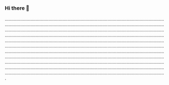 ### Hi there 👋

.....................................................................................................................................................................................................................................................................................................................................................................................................................................................................................................................................................................................................................................................................................................................................................................................................................................................................................................................................................................................................................................................................................................................................................................................................................................................................................................................................................................................................................